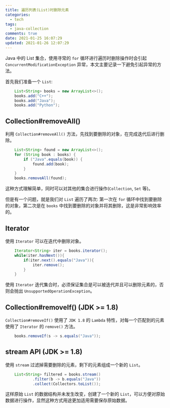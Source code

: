 ```yaml
---
title: 遍历列表(List)时删除元素
categories:
  - tech
tags:
  - java-collection
comments: true
date: 2021-01-25 16:07:29
updated: 2021-01-26 12:07:29
---
```


Java 中的 List 集合，使用寻常的 `for` 循环进行遍历时删除操作时会引起 `ConcurrentModificationException` 异常，本文主要记录一下避免引起异常的方法。

首先我们准备一个 `List`:

```java
    List<String> books = new ArrayList<>();
    books.add("C++");
    books.add("Java");
    books.add("Python");
```

## Collection#removeAll()

<!-- more -->

利用 `Collection#removeAll()` 方法，先找到要删除的对象，在完成迭代后进行删除。

```java
    List<String> found = new ArrayList<>();
    for (String book : books) {
        if ("Java".equals(book)) {
            found.add(book);
        }
    }
    books.removeAll(found);
```

这种方式理解简单，同时可以对其他的集合进行操作(`Collection`, `Set` 等)。

但是有一个问题，就是我们对 `List` 遍历了两次: 第一次在 `for` 循环中找到要删除的对象，第二次是在 `books` 中找到要删除的对象并将其删除，这是非常影响效率的。

## Iterator

使用 `Iterator` 可以在迭代中删除对象。

```java
    Iterator<String> iter = books.iterator();
    while(iter.hasNext()){
        if(iter.next().equals("Java")){
            iter.remove();
        }
    }
```

使用 `Iterator` 迭代集合时，必须保证集合是可以被迭代并且可以删除元素的，否则会抛出 `UnsupportedOperationException`。

## Collection#removeIf() (JDK >= 1.8)

`Collection#removeIf()` 使用了 `JDK 1.8` 的 `Lambda` 特性，对每一个匹配到的元素使用了 `Iterator` 的 `remove()` 方法。

```java
    books.removeIf(s -> s.equals("Java"));
```

## stream API (JDK >= 1.8)

使用 `stream` 过滤掉需要删除的元素，剩下的元素组成一个新的 `List`。

```java
    List<String> filtered = books.stream()
            .filter(b -> b.equals("Java"))
            .collect(Collectors.toList());
```

这样原始 `List` 的数据结构并未发生改变，创建了一个新的 `List`，可以方便对原始数据进行操作，显然这种方式用途更加适用需要保存原始数据。